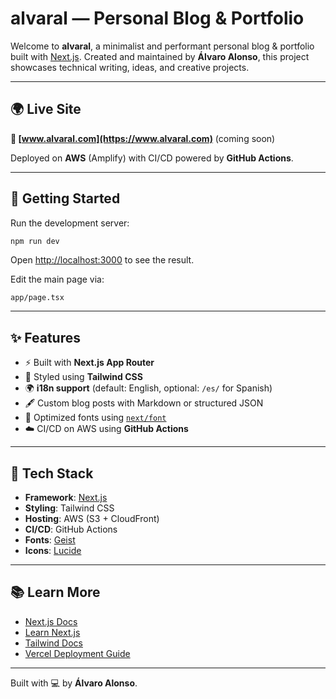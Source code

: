 # **alvaral** — Personal Blog & Portfolio

Welcome to **alvaral**, a minimalist and performant personal blog & portfolio built with [Next.js](https://nextjs.org).
Created and maintained by **Álvaro Alonso**, this project showcases technical writing, ideas, and creative projects.

---

## 🌍 Live Site

**🔗 [www.alvaral.com](https://www.alvaral.com)** (coming soon)

Deployed on **AWS** (Amplify) with CI/CD powered by **GitHub Actions**.

---

## 🚀 Getting Started

Run the development server:

```bash
npm run dev
```

Open [http://localhost:3000](http://localhost:3000) to see the result.

Edit the main page via:

```
app/page.tsx
```

---

## ✨ Features

* ⚡️ Built with **Next.js App Router**
* 🎨 Styled using **Tailwind CSS**
* 🌍 **i18n support** (default: English, optional: `/es/` for Spanish)
* 🖋 Custom blog posts with Markdown or structured JSON
* 🧠 Optimized fonts using [`next/font`](https://nextjs.org/docs/app/building-your-application/optimizing/fonts)
* ☁️ CI/CD on AWS using **GitHub Actions**

---

## 🧪 Tech Stack

* **Framework**: [Next.js](https://nextjs.org)
* **Styling**: Tailwind CSS
* **Hosting**: AWS (S3 + CloudFront)
* **CI/CD**: GitHub Actions
* **Fonts**: [Geist](https://vercel.com/font)
* **Icons**: [Lucide](https://lucide.dev)

---

## 📚 Learn More

* [Next.js Docs](https://nextjs.org/docs)
* [Learn Next.js](https://nextjs.org/learn)
* [Tailwind Docs](https://tailwindcss.com/docs)
* [Vercel Deployment Guide](https://nextjs.org/docs/app/building-your-application/deploying)

---

Built with 💻 by **Álvaro Alonso**.
